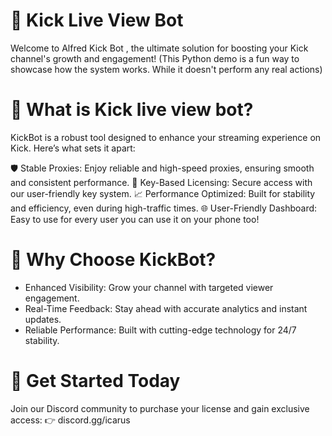 # 🌟 Kick Live View Bot 
Welcome to Alfred Kick Bot , the ultimate solution for boosting your Kick channel's growth and engagement! (This Python demo is a fun way to showcase how the system works. While it doesn't perform any real actions)

# 🚀 What is Kick live view bot?
KickBot is a robust tool designed to enhance your streaming experience on Kick. Here’s what sets it apart:

🛡️ Stable Proxies: Enjoy reliable and high-speed proxies, ensuring smooth and consistent performance.
🔑 Key-Based Licensing: Secure access with our user-friendly key system.
📈 Performance Optimized: Built for stability and efficiency, even during high-traffic times.
🌐 User-Friendly Dashboard: Easy to use for every user you can use it on your phone too! 

# 🎯 Why Choose KickBot?
* Enhanced Visibility: Grow your channel with targeted viewer engagement.
* Real-Time Feedback: Stay ahead with accurate analytics and instant updates.
* Reliable Performance: Built with cutting-edge technology for 24/7 stability.


# 📩 Get Started Today
Join our Discord community to purchase your license and gain exclusive access:
👉 discord.gg/icarus
